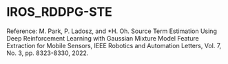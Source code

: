 # IROS_RDDPG-STE

Reference: M. Park, P. Ladosz, and *H. Oh. Source Term Estimation Using Deep Reinforcement Learning with Gaussian Mixture Model Feature Extraction for Mobile Sensors, IEEE Robotics and Automation Letters, Vol. 7, No. 3, pp. 8323-8330, 2022.
